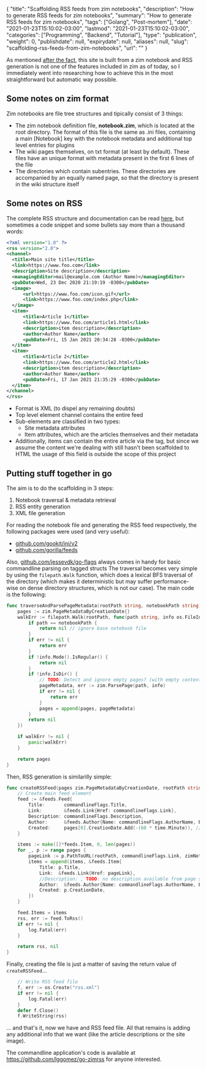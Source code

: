 {
    "title": "Scaffolding RSS feeds from zim notebooks",
    "description": "How to generate RSS feeds for zim notebooks",
    "summary": "How to generate RSS feeds for zim notebooks",
    "tags": ["Golang", "Post-mortem"],
    "date": "2021-01-23T15:10:02-03:00",
    "lastmod": "2021-01-23T15:10:02-03:00",
    "categories": ["Programming", "Backend", "Tutorial"],
    "type": "publication",
    "weight": 0,
    "publishdate": null,
    "expirydate": null,
    "aliases": null,
    "slug": "scaffolding-rss-feeds-from-zim-notebooks",
    "url": ""
}

As mentioned [after the fact](https://luisgg.me/About_RSS_feed.html), this site is built from a zim notebook and RSS generation is not one of the features included in zim as of today, so I immediately went into researching how to achieve this in the most straightforward but automatic way possible.

## Some notes on zim format 
Zim notebooks are file tree structures and tipically consist of 3 things:
* The zim notebook definition file, **notebook.zim**, which is located at the root directory. The format of this file is the same as .ini files, containing a main [Notebook] key with the notebook metadata and additional top level entries for plugins
* The wiki pages themselves, on txt format (at least by default). These files have an unique format with metadata present in the first 6 lines of the file
* The directories which contain subentries. These directories are accompanied by an equally named page, so that the directory is present in the wiki structure itself 

## Some notes on RSS 
The complete RSS structure and documentation can be read [here](https://www.xul.fr/en-xml-rss.html#structure), but sometimes a code snippet and some bullets say more than a thousand words:

```xml
<?xml version="1.0" ?>
<rss version="2.0">
<channel>
  <title>Main site title</title>
  <link>https://www.foo.com</link>
  <description>Site description</description>
  <managingEditor>mail@example.com (Author Name)</managingEditor>
  <pubDate>Wed, 23 Dec 2020 21:19:19 -0300</pubDate>
  <image>
      <url>https://www.foo.com/icon.gif</url>
      <link>https://www.foo.com/index.php</link>
  </image>
  <item>
      <title>Article 1</title>
      <link>https://www.foo.com/article1.html</link>
      <description>item description</description>
      <author>Author Name</author>
      <pubDate>Fri, 15 Jan 2021 20:34:28 -0300</pubDate>
  </item>
  <item>
      <title>Article 2</title>
      <link>https://www.foo.com/article2.html</link>
      <description>item description</description>
      <author>Author Name</author>
      <pubDate>Fri, 17 Jan 2021 21:35:29 -0300</pubDate>
  </item>
</channel>
</rss> 
```

* Format is XML (to dispel any remaining doubts)
* Top level element channel contains the entire feed
* Sub-elements are classified in two types:
	* Site metadata attributes
	* Item attributes, which are the articles themselves and their metadata
* Additionally, items can contain the entire article via the __<content>__ tag, but since we assume the content we're dealing with still hasn't been scaffolded to HTML the usage of this field is outside the scope of this project

## Putting stuff together in go 
The aim is to do the scaffolding in 3 steps:
1. Notebook traversal & metadata retrieval
2. RSS entity generation
3. XML file generation

For reading the notebook file and generating the RSS feed respectively, the following packages were used (and very useful):
* [github.com/gookit/ini/v2](http://github.com/gookit/ini/v2)
* [github.com/gorilla/feeds](http://github.com/gorilla/feeds)

Also, [github.com/jessevdk/go-flags](http://github.com/jessevdk/go-flags) always comes in handy for basic commandline parsing on tagged structs
The traversal becomes very simple by using the `filepath.Walk` function, which does a lexical BFS traversal of the directory (which makes it deterministic but may suffer performance-wise on dense directory structures, which is not our case). The main code is the following:

```go
func traverseAndParsePageMetadata(rootPath string, notebookPath string) zim.PageMetadataByCreationDate {
	pages := zim.PageMetadataByCreationDate{}
	walkErr := filepath.Walk(rootPath, func(path string, info os.FileInfo, err error) error {
		if path == notebookPath {
			return nil // ignore base notebook file
		}
		if err != nil {
			return err
		}
		if !info.Mode().IsRegular() {
			return nil
		}
		if !info.IsDir() {
			// TODO: Detect and ignore empty pages? (with empty content starting from line 7)
			pageMetadata, err := zim.ParsePage(path, info)
			if err != nil {
				return err
			}
			pages = append(pages, pageMetadata)
		}
		return nil
	})

	if walkErr != nil {
		panic(walkErr)
	}

	return pages
}
```

Then, RSS generation is similarilly simple:

```go
func createRSSFeed(pages zim.PageMetadataByCreationDate, rootPath string, zimNotebook zim.Notebook) (string, error) {
	// Create main feed element
	feed := &feeds.Feed{
		Title:       commandlineFlags.Title,
		Link:        &feeds.Link{Href: commandlineFlags.Link},
		Description: commandlineFlags.Description,
		Author:      &feeds.Author{Name: commandlineFlags.AuthorName, Email: commandlineFlags.AuthorEmail},
		Created:     pages[0].CreationDate.Add(-(60 * time.Minute)), // Use 1 hour prior to the first page creation as an arbitrary creation date
	}

	items := make([]*feeds.Item, 0, len(pages))
	for _, p := range pages {
		pageLink := p.PathToURL(rootPath, commandlineFlags.Link, zimNotebook.DefaultFileExtension)
		items = append(items, &feeds.Item{
			Title: p.Title,
			Link:  &feeds.Link{Href: pageLink},
			//Description: , TODO: no description available from page so this will be filled manually on generated file
			Author:  &feeds.Author{Name: commandlineFlags.AuthorName, Email: commandlineFlags.AuthorEmail},
			Created: p.CreationDate,
		})
	}

	feed.Items = items
	rss, err := feed.ToRss()
	if err != nil {
		log.Fatal(err)
	}

	return rss, nil
}
```

Finally, creating the file is just a matter of saving the return value of `createRSSFeed`...

```go
	// Write RSS feed file
	f, err := os.Create("rss.xml")
	if err != nil {
		log.Fatal(err)
	}
	defer f.Close()
	f.WriteString(rss)
```

... and that's it, now we have and RSS feed file. All that remains is adding any additional info that we want (like the article descriptions or the site image).

The commandline application's code is available at https://github.com/lggomez/go-zimrss for anyone interested.
